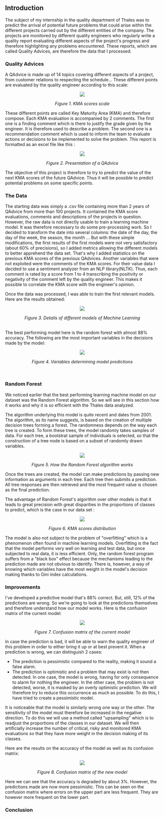 ## Introduction
The subject of my internship in the quality department of Thales was to predict the arrival of potential future problems that could arise within the different projects carried out by the different entities of the company. The projects are monitored by different quality engineers who regularly write a quality report evaluating different aspects of the project's progress and therefore highlighting any problems encountered. These reports, which are called Quality Advices, are therefore the data that I processed.

### Quality Advices

A QAdvice is made up of 14 topics covering different aspects of a project, from customer relations to respecting the schedule... These different points are evaluated by the quality engineer according to this scale:
<br/>

<p align="center">
  <img src="image/bareme.png"/>
</p>
<p align="center">
  <i>Figure 1. KMA scores scale</i>
</p>

These different points are called Key Maturity Area (KMA) and therefore compose. Each KMA evaluation is accompanied by 2 comments. The first one is a finding comment which is there to justify the grade given by the engineer. It is therefore used to describe a problem. The second one is a recommendation comment which is used to inform the team to evaluate actions or decisions to be implemented to solve the problem. This report is formatted as an excel file like this :
<br/>

<p align="center">
  <img src="image/QAdvice_exemple.png"/>
</p>
<p align="center">
  <i>Figure 2. Presentation of a QAdvice</i>
</p>

 The objective of this project is therefore to try to predict the value of the next KMA scores of the future QAdvice. Thus it will be possible to predict potential problems on some specific points.
 
### The Data

The starting data was simply a .csv file containing more than 2 years of QAdvice from more than 100 projects. It contained the KMA score evaluations, comments and descriptions of the projects in question.
However, the raw data is not directly usable to train a learning machine model. It was therefore necessary to do some pre-processing work. So I decided to transform the date into several columns: the date of the day, the day of the week, the season, the month ...
But with these simple modifications, the first results of the first models were not very satisfactory (about 60% of precisions), so I added metrics allowing the different models to better apprehend the data set. That's why I added statistics on the previous KMA scores of the previous QAdvices.
Another variables that were not exploited were the comments of the KMA scores. For their value data I decided to use a sentiment analyzer from an NLP library(NLTK). Thus, each comment is rated by a score from 1 to 4 transcribing the positivity or negativity of the comment left by the quality engineer. This makes it possible to correlate the KMA score with the engineer's opinion.

Once the data was processed, I was able to train the first relevant models. Here are the results obtained:<br/>
<p align="center">
  <img src="image/resultsML.png"/>
</p>
<p align="center">
  <i>Figure 3. Details of different models of Machine Learning</i>
</p><br/>
The best performing model here is the random forest with almost 88% accuracy. The following are the most important variables in the decisions made by the model:
<p align="center">
  <img src="image/variables.png"/>
</p>
<p align="center">
  <i>Figure 4. Variables determining model predictions</i>
</p><br/>

### Random Forest
We noticed earlier that the best performing learning machine model on our dataset was the Random Forest algorithm. So we will see in this section how it works and why it is so efficient with the Thales data analyzed.

The algorithm underlying this model is quite recent and dates from 2001. The algorithm, as its name suggests, is based on the creation of multiple decision trees forming a forest. The randomness depends on the way each tree is created. To form these trees, the model randomly takes samples of data. For each tree, a bootstrat sample of individuals is selected, so that the construction of a tree node is based on a subset of randomly drawn variables.<br/>

<p align="center">
  <img src="image/rf.png"/>
</p>
<p align="center">
  <i>Figure 5. How the Random Forest algorithm works</i>
</p>
Once the trees are created, the model can make predictions by passing new information as arguments in each tree. Each tree then submits a prediction. All tree responses are then retrieved and the most frequent value is chosen as the final prediction.

The advantage of Random Forest's algorithm over other models is that it leads to great precision with great disparities in the proportions of classes to predict, which is the case in our data set :<br/>
<p align="center">
  <img src="image/KMA_dist.png"/>
</p>
<p align="center">
  <i>Figure 6. KMA scores distribution</i>
</p>

The model is also not subject to the problem of "overfitting" which is a phenomenon often found in machine learning models. Overfitting is the fact that the model performs very well on learning and test data, but once subjected to real data, it is less efficient. Only, the random forest program suffers from a "black box" effect because the mechanisms leading to the prediction made are not obvious to identify. There is, however, a way of knowing which variables have the most weight in the model's decision making thanks to Gini index calculations. <br/>

### Improvements

I've developed a predictive model that's 88% correct. But, still, 12% of the predictions are wrong. So we're going to look at the predictions themselves and therefore understand how our model works. Here is the confusion matrix of the current model:<br/>
<p align="center">
  <img src="image/confusion_matrix_1st.png"/>
</p>
<p align="center">
  <i>Figure 7. Confusion matrix of the current model</i>
</p>

In case the prediction is bad, it will be able to warn the quality engineer of this problem in order to either bring it up or at best prevent it. When a prediction is wrong, we can distinguish 2 cases:
- The prediction is pessimistic compared to the reality, making it sound a false alarm.
- The prediction is optimistic and a problem that may exist is not then detected.
In one case, the model is wrong, having for only consequence to alarm for nothing the engineer. In the other case, the problem is not detected, worse, it is masked by an overly optimistic prediction. We will therefore try to reduce this occurrence as much as possible. To do this, I have tried to create a pessimistic model.

It is noticeable that the model is similarly wrong one way or the other. The sensitivity of the model must therefore be increased in the negative direction. To do this we will use a method called "upsampling" which is to readjust the proportions of the classes in our dataset. We will then artificially increase the number of critical, risky and monitored KMA evaluations so that they have more weight in the decision making of its classes.

Here are the results on the accuracy of the model as well as its confusion matrix: <br/>
<p align="center">
  <img src="image/confusion_matrix_2nd.png"/>
</p>
<p align="center">
  <i>Figure 8. Confusion matrix of the new model</i>
</p>

Here we can see that the accuracy is degraded by about 3%. However, the predictions made are now more pessimistic. This can be seen on the confusion matrix where errors on the upper part are less frequent. They are however more frequent on the lower part. 

### Conclusion
